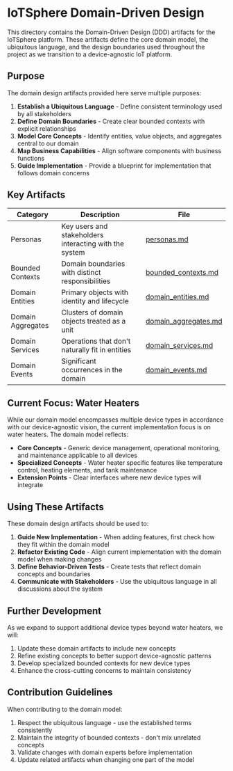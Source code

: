 # IoTSphere Domain-Driven Design

This directory contains the Domain-Driven Design (DDD) artifacts for the IoTSphere platform. These artifacts define the core domain model, the ubiquitous language, and the design boundaries used throughout the project as we transition to a device-agnostic IoT platform.

## Purpose

The domain design artifacts provided here serve multiple purposes:

1. **Establish a Ubiquitous Language** - Define consistent terminology used by all stakeholders
2. **Define Domain Boundaries** - Create clear bounded contexts with explicit relationships
3. **Model Core Concepts** - Identify entities, value objects, and aggregates central to our domain
4. **Map Business Capabilities** - Align software components with business functions
5. **Guide Implementation** - Provide a blueprint for implementation that follows domain concerns

## Key Artifacts

| Category | Description | File |
|----------|-------------|------|
| Personas | Key users and stakeholders interacting with the system | [personas.md](./personas/personas.md) |
| Bounded Contexts | Domain boundaries with distinct responsibilities | [bounded_contexts.md](./bounded_contexts/bounded_contexts.md) |
| Domain Entities | Primary objects with identity and lifecycle | [domain_entities.md](./entities/domain_entities.md) |
| Domain Aggregates | Clusters of domain objects treated as a unit | [domain_aggregates.md](./aggregates/domain_aggregates.md) |
| Domain Services | Operations that don't naturally fit in entities | [domain_services.md](./services/domain_services.md) |
| Domain Events | Significant occurrences in the domain | [domain_events.md](./events/domain_events.md) |

## Current Focus: Water Heaters

While our domain model encompasses multiple device types in accordance with our device-agnostic vision, the current implementation focus is on water heaters. The domain model reflects:

- **Core Concepts** - Generic device management, operational monitoring, and maintenance applicable to all devices
- **Specialized Concepts** - Water heater specific features like temperature control, heating elements, and tank maintenance
- **Extension Points** - Clear interfaces where new device types will integrate

## Using These Artifacts

These domain design artifacts should be used to:

1. **Guide New Implementation** - When adding features, first check how they fit within the domain model
2. **Refactor Existing Code** - Align current implementation with the domain model when making changes
3. **Define Behavior-Driven Tests** - Create tests that reflect domain concepts and boundaries
4. **Communicate with Stakeholders** - Use the ubiquitous language in all discussions about the system

## Further Development

As we expand to support additional device types beyond water heaters, we will:

1. Update these domain artifacts to include new concepts
2. Refine existing concepts to better support device-agnostic patterns
3. Develop specialized bounded contexts for new device types
4. Enhance the cross-cutting concerns to maintain consistency

## Contribution Guidelines

When contributing to the domain model:

1. Respect the ubiquitous language - use the established terms consistently
2. Maintain the integrity of bounded contexts - don't mix unrelated concepts
3. Validate changes with domain experts before implementation
4. Update related artifacts when changing one part of the model
